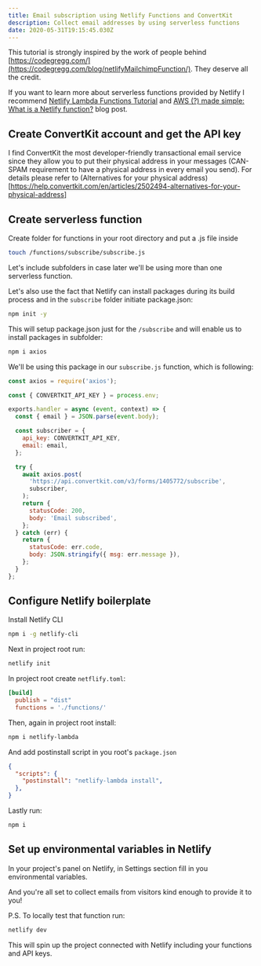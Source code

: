 ```yaml
---
title: Email subscription using Netlify Functions and ConvertKit
description: Collect email addresses by using serverless functions
date: 2020-05-31T19:15:45.030Z
---
```

This tutorial is strongly inspired by the work of people behind [https://codegregg.com/](https://codegregg.com/blog/netlifyMailchimpFunction/). They deserve all the credit.

If you want to learn more about serverless functions provided by Netlify I recommend [Netlify Lambda Functions Tutorial](https://flaviocopes.com/netlify-functions/) and [AWS (?) made simple: What is a Netlify function?](https://tlakomy.com/create-a-netlify-function-from-scratch) blog post.

## Create ConvertKit account and get the API key

I find ConvertKit the most developer-friendly transactional email service since they allow you to put their physical address in your messages (CAN-SPAM requirement to have a physical address in every email you send). For details please refer to (Alternatives for your physical address)[https://help.convertkit.com/en/articles/2502494-alternatives-for-your-physical-address]

## Create serverless function

Create folder for functions in your root directory and put a .js file inside

```bash
touch /functions/subscribe/subscribe.js
```

Let's include subfolders in case later we'll be using more than one serverless function.

Let's also use the fact that Netlify can install packages during its build process and in the `subscribe` folder initiate package.json:

```bash
npm init -y
```

This will setup package.json just for the `/subscribe` and will enable us to install packages in subfolder:

```bash
npm i axios
```

We'll be using this package in our `subscribe.js` function, which is following:

```javascript
const axios = require('axios');

const { CONVERTKIT_API_KEY } = process.env;

exports.handler = async (event, context) => {
  const { email } = JSON.parse(event.body);

  const subscriber = {
    api_key: CONVERTKIT_API_KEY,
    email: email,
  };

  try {
    await axios.post(
      'https://api.convertkit.com/v3/forms/1405772/subscribe',
      subscriber,
    );
    return {
      statusCode: 200,
      body: 'Email subscribed',
    };
  } catch (err) {
    return {
      statusCode: err.code,
      body: JSON.stringify({ msg: err.message }),
    };
  }
};
```

## Configure Netlify boilerplate

Install Netlify CLI

```bash
npm i -g netlify-cli
```

Next in project root run:

```bash
netlify init
```

In project root create `netflify.toml`:

```toml
[build]
  publish = "dist"
  functions = './functions/'
```

Then, again in project root install:

```bash
npm i netlify-lambda
```

And add postinstall script in you root's `package.json`

```json
{
  "scripts": {
    "postinstall": "netlify-lambda install",
  },
}
```

Lastly run:

```bash
npm i
```

## Set up environmental variables in Netlify

In your project's panel on Netlify, in Settings section fill in you environmental variables.

And you're all set to collect emails from visitors kind enough to provide it to you!

P.S. To locally test that function run:

```bash
netlify dev
```

This will spin up the project connected with Netlify including your functions and API keys.
